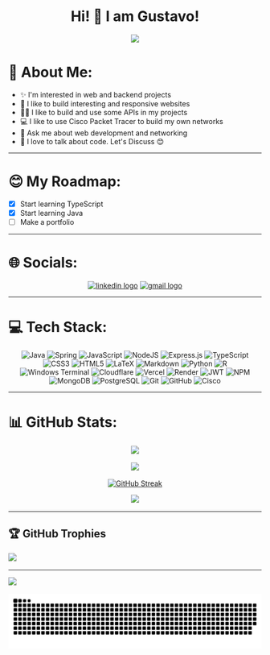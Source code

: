 <h1 align="center">Hi! 👋 I am Gustavo!</h1>

<p align="center">
  <img src="https://readme-typing-svg.demolab.com/?lines=A+Full+Stack+learner!;A+network+learner!;A+cybersecurity+learner!&font=Fira%20Code&center=true&width=380&height=50&duration=4000&pause=1000">
</p>

# 💫 About Me:
- ✨ I'm interested in web and backend projects
- 🌱 I like to build interesting and responsive websites
- 🧑‍💻 I like to build and use some APIs in my projects
- 💻 I like to use Cisco Packet Tracer to build my own networks
- 💬 Ask me about web development and networking
- 🤝 I love to talk about code. Let's Discuss 😊

---

# 😊 My Roadmap:
- [x] Start learning TypeScript
- [x] Start learning Java
- [ ] Make a portfolio

---

# 🌐 Socials:
<div align="center">
    <a href='https://www.linkedin.com/in/gustavo-a-b24668316' target='_blank'><img src="https://img.shields.io/static/v1?message=LinkedIn&logo=linkedin&label=&color=0077B5&logoColor=white&labelColor=&style=for-the-badge" height="35" alt="linkedin logo" /></a>
    <a href='mailto:gualeixos456@gmail.com' target='_blank'><img src="https://img.shields.io/static/v1?message=Gmail&logo=gmail&label=&color=D14836&logoColor=white&labelColor=&style=for-the-badge" height="35" alt="gmail logo"  /></a>
</div>

---

# 💻 Tech Stack:
<div align="center">

  ![Java](https://img.shields.io/badge/java-%23ED8B00.svg?style=for-the-badge&logo=openjdk&logoColor=white) ![Spring](https://img.shields.io/badge/spring-%236DB33F.svg?style=for-the-badge&logo=spring&logoColor=white) ![JavaScript](https://img.shields.io/badge/javascript-%23323330.svg?style=for-the-badge&logo=javascript&logoColor=%23F7DF1E) ![NodeJS](https://img.shields.io/badge/node.js-6DA55F?style=for-the-badge&logo=node.js&logoColor=white) ![Express.js](https://img.shields.io/badge/express.js-%23404d59.svg?style=for-the-badge&logo=express&logoColor=%2361DAFB) ![TypeScript](https://img.shields.io/badge/typescript-%23007ACC.svg?style=for-the-badge&logo=typescript&logoColor=white) ![CSS3](https://img.shields.io/badge/css3-%231572B6.svg?style=for-the-badge&logo=css3&logoColor=white) ![HTML5](https://img.shields.io/badge/html5-%23E34F26.svg?style=for-the-badge&logo=html5&logoColor=white) ![LaTeX](https://img.shields.io/badge/latex-%23008080.svg?style=for-the-badge&logo=latex&logoColor=white) ![Markdown](https://img.shields.io/badge/markdown-%23000000.svg?style=for-the-badge&logo=markdown&logoColor=white) ![Python](https://img.shields.io/badge/python-3670A0?style=for-the-badge&logo=python&logoColor=ffdd54) ![R](https://img.shields.io/badge/r-%23276DC3.svg?style=for-the-badge&logo=r&logoColor=white) ![Windows Terminal](https://img.shields.io/badge/Windows%20Terminal-%234D4D4D.svg?style=for-the-badge&logo=windows-terminal&logoColor=white) ![Cloudflare](https://img.shields.io/badge/Cloudflare-F38020?style=for-the-badge&logo=Cloudflare&logoColor=white) ![Vercel](https://img.shields.io/badge/vercel-%23000000.svg?style=for-the-badge&logo=vercel&logoColor=white) ![Render](https://img.shields.io/badge/Render-%46E3B7.svg?style=for-the-badge&logo=render&logoColor=white) ![JWT](https://img.shields.io/badge/JWT-black?style=for-the-badge&logo=JSON%20web%20tokens) ![NPM](https://img.shields.io/badge/NPM-%23CB3837.svg?style=for-the-badge&logo=npm&logoColor=white) ![MongoDB](https://img.shields.io/badge/MongoDB-%234ea94b.svg?style=for-the-badge&logo=mongodb&logoColor=white) ![PostgreSQL](https://img.shields.io/badge/postgresql-4479A1.svg?style=for-the-badge&logo=postgresql&logoColor=white) ![Git](https://img.shields.io/badge/git-%23F05033.svg?style=for-the-badge&logo=git&logoColor=white) ![GitHub](https://img.shields.io/badge/github-%23121011.svg?style=for-the-badge&logo=github&logoColor=white) ![Cisco](https://img.shields.io/badge/cisco-%23049fd9.svg?style=for-the-badge&logo=cisco&logoColor=black)

</div>

---

# 📊 GitHub Stats:

<div align="center">

  ![](https://github-readme-stats.vercel.app/api/top-langs/?username=Gustanol&theme=transparent&langs_count=20&layout=compact&hide=html)

  ![](https://github-readme-stats.vercel.app/api?username=Gustanol&show_icons=true&hide=issues,prs&theme=transparent)

  [![GitHub Streak](https://streak-stats.demolab.com/?user=Gustanol&theme=transparent)](https://git.io/streak-stats)

  ![](https://github-readme-stats.vercel.app/api/wakatime?username=Gustanol&theme=transparent)

</div>

---

## 🏆 GitHub Trophies
![](https://github-profile-trophy.vercel.app/?username=Gustanol&theme=radical&no-frame=false&no-bg=true&margin-w=4)

---
[![](https://visitcount.itsvg.in/api?id=Gustanol&icon=0&color=1)](https://visitcount.itsvg.in)


<picture>
  <source media="(prefers-color-scheme: dark)" srcset="https://raw.githubusercontent.com/Gustanol/Gustanol/output/github-snake-dark.svg" />
  <source media="(prefers-color-scheme: light)" srcset="https://raw.githubusercontent.com/Gustanol/Gustanol/output/github-snake.svg" />
  <img alt="github-snake" src="https://raw.githubusercontent.com/Gustanol/Gustanol/output/github-snake.svg" />
</picture>

<!-- Proudly created with GPRM ( https://gprm.itsvg.in ) -->
